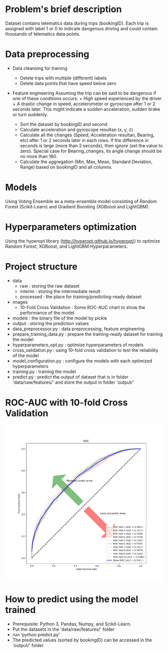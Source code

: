 # Problem's brief description
Dataset contains telematics data during trips (bookingID). 
Each trip is assigned with label 1 or 0 to indicate dangerous driving and could contain thousands of telematics data points. 

# Data preprocessing
- Data cleansing for training
	- Delete trips with multiple (different) labels
	- Delete data points that have speed below zero
- Feature engineering
	Assuming the trip can be said to be dangerous if one of these conditions occurs:
		+ High speed experienced by the driver
		+ A drastic change in speed, accelerometer or gyroscope after 1 or 2 seconds later. 
			This might indicate a sudden acceleration, sudden brake or turn suddenly.

	- Sort the dataset by bookingID and second 
	- Calculate acceleration and gyroscope resultan (x, y, z)
	- Calculate all the changes (Speed, Acceleration resultan, Bearing, etc) after 1 or 2 seconds later in each rows. 
		If the difference in seconds is large (more than 2 seconds), then ignore (set the value to zero). 
		Special case for Bearing_changes, its angle change should be no more than 180.	
	- Calculate the aggregation (Min, Max, Mean, Standard Deviation, Range) based on bookingID and all columns.
# Models
Using Voting Ensemble as a meta-ensemble model consisting of Random Forest (Scikit-Learn) and Gradient Boosting (XGBoost and LightGBM).

# Hyperparameters optimization
Using the hyperopt library (http://hyperopt.github.io/hyperopt/) to optimize Random Forest, XGBoost, and LightGBM Hyperparameters.

# Project structure
- data 
	+ raw : storing the raw dataset
	+ interim : storing the intermediate result 
	+ processed : the place for training/predicting-ready dataset
- images
	+ 10-Fold Cross Validation : Some ROC-AUC chart to show the performance of the model 
- models : the binary file of the model by pickle
- output : storing the prediction values
- data_preprocessor.py : data preprocessing, feature engineering
- prepare_training_data.py : prepare the training-ready dataset for training the model
- hyperparameters_opt.py : optimize hyperparameters of models
- cross_validation.py : using 10-fold cross validation to test the reliability of the model
- model_configuration.py : configure the models with each optimized hyperparameters
- training.py : training the model
- predict.py : predict the output of dataset that is in folder 'data/raw/features/' and store the output in folder 'output/'
	
# ROC-AUC with 10-fold Cross Validation
![alt text](https://raw.githubusercontent.com/nawa410/safety-challenge/master/images/10-Fold%20Cross%20Validation/ensemble.png)

# How to predict using the model trained
- Prerequisite: Python 3, Pandas, Numpy, and Scikit-Learn.
- Put the datasets in the 'data/raw/features/' folder
- run 'python predict.py' 
- The predicted values (sorted by bookingID) can be accessed in the 'output/' folder 
